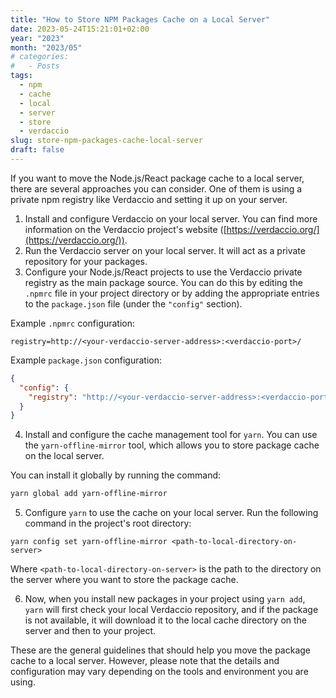 ```yaml
---
title: "How to Store NPM Packages Cache on a Local Server"
date: 2023-05-24T15:21:01+02:00
year: "2023"
month: "2023/05"
# categories:
#   - Posts
tags:
  - npm
  - cache
  - local
  - server
  - store
  - verdaccio
slug: store-npm-packages-cache-local-server
draft: false
---
```


If you want to move the Node.js/React package cache to a local server, there are several approaches you can consider. One of them is using a private npm registry like Verdaccio and setting it up on your server.

1. Install and configure Verdaccio on your local server. You can find more information on the Verdaccio project's website ([https://verdaccio.org/](https://verdaccio.org/)).
2. Run the Verdaccio server on your local server. It will act as a private repository for your packages.
3. Configure your Node.js/React projects to use the Verdaccio private registry as the main package source. You can do this by editing the `.npmrc` file in your project directory or by adding the appropriate entries to the `package.json` file (under the `"config"` section).

Example `.npmrc` configuration:

```
registry=http://<your-verdaccio-server-address>:<verdaccio-port>/
```

Example `package.json` configuration:

```json
{
  "config": {
    "registry": "http://<your-verdaccio-server-address>:<verdaccio-port>/"
  }
}
```

4. Install and configure the cache management tool for `yarn`. You can use the `yarn-offline-mirror` tool, which allows you to store package cache on the local server.

You can install it globally by running the command:

```sh
yarn global add yarn-offline-mirror
```

5. Configure `yarn` to use the cache on your local server. Run the following command in the project's root directory:

```
yarn config set yarn-offline-mirror <path-to-local-directory-on-server>
```

Where `<path-to-local-directory-on-server>` is the path to the directory on the server where you want to store the package cache.

6. Now, when you install new packages in your project using `yarn add`, `yarn` will first check your local Verdaccio repository, and if the package is not available, it will download it to the local cache directory on the server and then to your project.

These are the general guidelines that should help you move the package cache to a local server. However, please note that the details and configuration may vary depending on the tools and environment you are using.
